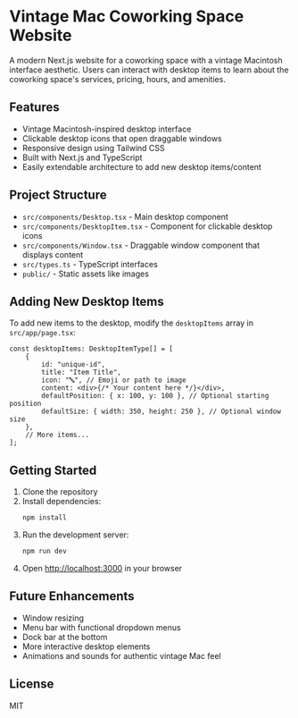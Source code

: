# Vintage Mac Coworking Space Website

A modern Next.js website for a coworking space with a vintage Macintosh interface aesthetic. Users can interact with desktop items to learn about the coworking space's services, pricing, hours, and amenities.

## Features

-   Vintage Macintosh-inspired desktop interface
-   Clickable desktop icons that open draggable windows
-   Responsive design using Tailwind CSS
-   Built with Next.js and TypeScript
-   Easily extendable architecture to add new desktop items/content

## Project Structure

-   `src/components/Desktop.tsx` - Main desktop component
-   `src/components/DesktopItem.tsx` - Component for clickable desktop icons
-   `src/components/Window.tsx` - Draggable window component that displays content
-   `src/types.ts` - TypeScript interfaces
-   `public/` - Static assets like images

## Adding New Desktop Items

To add new items to the desktop, modify the `desktopItems` array in `src/app/page.tsx`:

```tsx
const desktopItems: DesktopItemType[] = [
    {
        id: "unique-id",
        title: "Item Title",
        icon: "🔤", // Emoji or path to image
        content: <div>{/* Your content here */}</div>,
        defaultPosition: { x: 100, y: 100 }, // Optional starting position
        defaultSize: { width: 350, height: 250 }, // Optional window size
    },
    // More items...
];
```

## Getting Started

1. Clone the repository
2. Install dependencies:
    ```bash
    npm install
    ```
3. Run the development server:
    ```bash
    npm run dev
    ```
4. Open [http://localhost:3000](http://localhost:3000) in your browser

## Future Enhancements

-   Window resizing
-   Menu bar with functional dropdown menus
-   Dock bar at the bottom
-   More interactive desktop elements
-   Animations and sounds for authentic vintage Mac feel

## License

MIT
